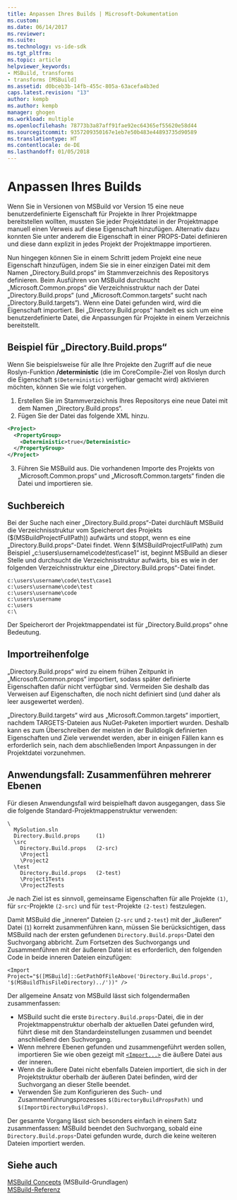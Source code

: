 ```yaml
---
title: Anpassen Ihres Builds | Microsoft-Dokumentation
ms.custom: 
ms.date: 06/14/2017
ms.reviewer: 
ms.suite: 
ms.technology: vs-ide-sdk
ms.tgt_pltfrm: 
ms.topic: article
helpviewer_keywords:
- MSBuild, transforms
- transforms [MSBuild]
ms.assetid: d0bceb3b-14fb-455c-805a-63acefa4b3ed
caps.latest.revision: "13"
author: kempb
ms.author: kempb
manager: ghogen
ms.workload: multiple
ms.openlocfilehash: 78773b3a87aff91fae92ec64365ef55620e58d44
ms.sourcegitcommit: 9357209350167e1eb7e50b483e44893735d90589
ms.translationtype: HT
ms.contentlocale: de-DE
ms.lasthandoff: 01/05/2018
---
```

# <a name="customize-your-build"></a>Anpassen Ihres Builds
Wenn Sie in Versionen von MSBuild vor Version 15 eine neue benutzerdefinierte Eigenschaft für Projekte in Ihrer Projektmappe bereitstellen wollten, mussten Sie jeder Projektdatei in der Projektmappe manuell einen Verweis auf diese Eigenschaft hinzufügen. Alternativ dazu konnten Sie unter anderem die Eigenschaft in einer PROPS-Datei definieren und diese dann explizit in jedes Projekt der Projektmappe importieren.

Nun hingegen können Sie in einem Schritt jedem Projekt eine neue Eigenschaft hinzufügen, indem Sie sie in einer einzigen Datei mit dem Namen „Directory.Build.props“ im Stammverzeichnis des Repositorys definieren. Beim Ausführen von MSBuild durchsucht „Microsoft.Common.props“ die Verzeichnisstruktur nach der Datei „Directory.Build.props“ (und „Microsoft.Common.targets“ sucht nach „Directory.Build.targets“). Wenn eine Datei gefunden wird, wird die Eigenschaft importiert. Bei „Directory.Build.props“ handelt es sich um eine benutzerdefinierte Datei, die Anpassungen für Projekte in einem Verzeichnis bereitstellt.

## <a name="directorybuildprops-example"></a>Beispiel für „Directory.Build.props“
Wenn Sie beispielsweise für alle Ihre Projekte den Zugriff auf die neue Roslyn-Funktion **/deterministic** (die im CoreCompile-Ziel von Roslyn durch die Eigenschaft `$(Deterministic)` verfügbar gemacht wird) aktivieren möchten, können Sie wie folgt vorgehen.

1. Erstellen Sie im Stammverzeichnis Ihres Repositorys eine neue Datei mit dem Namen „Directory.Build.props“.
2. Fügen Sie der Datei das folgende XML hinzu.

  ```xml
  <Project>
    <PropertyGroup>
      <Deterministic>true</Deterministic>
    </PropertyGroup>
  </Project>
  ```
3. Führen Sie MSBuild aus. Die vorhandenen Importe des Projekts von „Microsoft.Common.props“ und „Microsoft.Common.targets“ finden die Datei und importieren sie.

## <a name="search-scope"></a>Suchbereich
Bei der Suche nach einer „Directory.Build.props“-Datei durchläuft MSBuild die Verzeichnisstruktur vom Speicherort des Projekts ($(MSBuildProjectFullPath)) aufwärts und stoppt, wenn es eine „Directory.Build.props“-Datei findet. Wenn $(MSBuildProjectFullPath) zum Beispiel „c:\users\username\code\test\case1“ ist, beginnt MSBuild an dieser Stelle und durchsucht die Verzeichnisstruktur aufwärts, bis es wie in der folgenden Verzeichnisstruktur eine „Directory.Build.props“-Datei findet.

```
c:\users\username\code\test\case1
c:\users\username\code\test
c:\users\username\code
c:\users\username
c:\users
c:\
```
Der Speicherort der Projektmappendatei ist für „Directory.Build.props“ ohne Bedeutung.

## <a name="import-order"></a>Importreihenfolge

„Directory.Build.props“ wird zu einem frühen Zeitpunkt in „Microsoft.Common.props“ importiert, sodass später definierte Eigenschaften dafür nicht verfügbar sind. Vermeiden Sie deshalb das Verweisen auf Eigenschaften, die noch nicht definiert sind (und daher als leer ausgewertet werden).

„Directory.Build.targets“ wird aus „Microsoft.Common.targets“ importiert, nachdem TARGETS-Dateien aus NuGet-Paketen importiert wurden. Deshalb kann es zum Überschreiben der meisten in der Buildlogik definierten Eigenschaften und Ziele verwendet werden, aber in einigen Fällen kann es erforderlich sein, nach dem abschließenden Import Anpassungen in der Projektdatei vorzunehmen.

## <a name="use-case-multi-level-merging"></a>Anwendungsfall: Zusammenführen mehrerer Ebenen

Für diesen Anwendungsfall wird beispielhaft davon ausgegangen, dass Sie die folgende Standard-Projektmappenstruktur verwenden:

````
\
  MySolution.sln
  Directory.Build.props     (1)
  \src
    Directory.Build.props   (2-src)
    \Project1
    \Project2
  \test
    Directory.Build.props   (2-test)
    \Project1Tests
    \Project2Tests
````

Je nach Ziel ist es sinnvoll, gemeinsame Eigenschaften für alle Projekte `(1)`, für `src`-Projekte `(2-src)` und für `test`-Projekte `(2-test)` festzulegen.

Damit MSBuild die „inneren“ Dateien (`2-src` und `2-test`) mit der „äußeren“ Datei (`1`) korrekt zusammenführen kann, müssen Sie berücksichtigen, dass MSBuild nach der ersten gefundenen `Directory.Build.props`-Datei den Suchvorgang abbricht. Zum Fortsetzen des Suchvorgangs und Zusammenführen mit der äußeren Datei ist es erforderlich, den folgenden Code in beide inneren Dateien einzufügen:

`<Import Project="$([MSBuild]::GetPathOfFileAbove('Directory.Build.props', '$(MSBuildThisFileDirectory)../'))" />`

Der allgemeine Ansatz von MSBuild lässt sich folgendermaßen zusammenfassen:

- MSBuild sucht die erste `Directory.Build.props`-Datei, die in der Projektmappenstruktur oberhalb der aktuellen Datei gefunden wird, führt diese mit den Standardeinstellungen zusammen und beendet anschließend den Suchvorgang.
- Wenn mehrere Ebenen gefunden und zusammengeführt werden sollen, importieren Sie wie oben gezeigt mit [`<Import...>`](../msbuild/property-functions.md#msbuild-getpathoffileabove) die äußere Datei aus der inneren.
- Wenn die äußere Datei nicht ebenfalls Dateien importiert, die sich in der Projektstruktur oberhalb der äußeren Datei befinden, wird der Suchvorgang an dieser Stelle beendet.
- Verwenden Sie zum Konfigurieren des Such- und Zusammenführungsprozesses `$(DirectoryBuildPropsPath)` und `$(ImportDirectoryBuildProps)`.

Der gesamte Vorgang lässt sich besonders einfach in einem Satz zusammenfassen: MSBuild beendet den Suchvorgang, sobald eine `Directory.Build.props`-Datei gefunden wurde, durch die keine weiteren Dateien importiert werden.

## <a name="see-also"></a>Siehe auch  
 [MSBuild Concepts](../msbuild/msbuild-concepts.md)  (MSBuild-Grundlagen)  
 [MSBuild-Referenz](../msbuild/msbuild-reference.md)   
